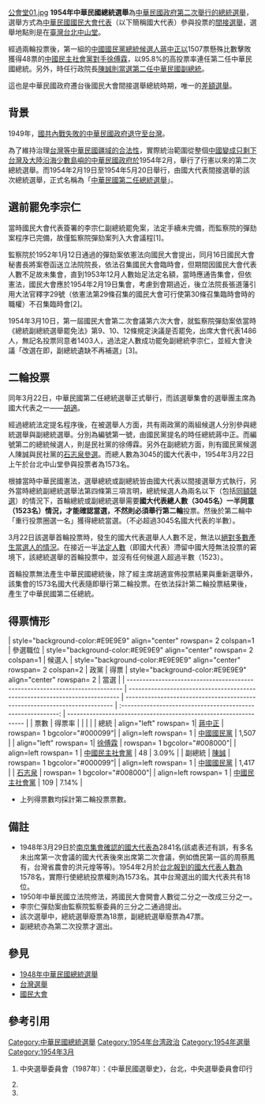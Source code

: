 [公會堂01.jpg](https://zh.wikipedia.org/wiki/File:公會堂01.jpg "fig:公會堂01.jpg")
**1954年中華民國總統選舉**為[中華民國政府第二次舉行的總統選舉](../Page/中華民國.md "wikilink")，選舉方式為[中華民國國民大會代表](https://zh.wikipedia.org/wiki/中華民國國民大會 "wikilink")（以下簡稱國大代表）參與投票的[間接選舉](../Page/間接選舉.md "wikilink")，選舉地點則是在[臺灣](../Page/臺灣.md "wikilink")[台北中山堂](https://zh.wikipedia.org/wiki/台北公會堂 "wikilink")。

經過兩輪投票後，第一組的[中國國民黨總統候選人](../Page/中國國民黨.md "wikilink")[蔣中正以](../Page/蔣中正.md "wikilink")1507票懸殊比數擊敗獲得48票的[中國民主社會黨對手](../Page/中國民主社會黨.md "wikilink")[徐傅霖](../Page/徐傅霖.md "wikilink")，以95.8%的高投票率連任第二任中華民國總統。另外，時任行政院長[陳誠則當選第二任中華民國副總統](../Page/陳誠.md "wikilink")。

這也是中華民國政府遷台後國民大會間接選舉總統時期，唯一的[差額選舉](https://zh.wikipedia.org/wiki/差額選舉 "wikilink")。

## 背景

1949年，[國共內戰失敗的](https://zh.wikipedia.org/wiki/國共內戰 "wikilink")[中華民國政府退守至](../Page/中華民國政府.md "wikilink")[台灣](https://zh.wikipedia.org/wiki/台灣 "wikilink")。

為了維持治理[台灣等](https://zh.wikipedia.org/wiki/台灣 "wikilink")[中華民國疆域的合法性](../Page/中華民國疆域.md "wikilink")，實際統治範圍從整個[中國變成只剩下](../Page/中國.md "wikilink")[台灣及大陸沿海少數島嶼的中華民國政府於](https://zh.wikipedia.org/wiki/台灣 "wikilink")1954年2月，舉行了行憲以來的第二次總統選舉。而1954年2月19日至1954年5月20日舉行，由國大代表間接選舉的該次總統選舉，正式名稱為「[中華民國第二任總統選舉](../Page/中華民國.md "wikilink")」。

## 選前罷免李宗仁

當時國民大會代表簽署的李宗仁副總統罷免案，法定手續未完備，而監察院的彈劾案程序已完備，故僅監察院彈劾案列入大會議程\[1\]。

監察院於1952年1月12日通過的彈劾案依憲法向國民大會提出，同月16日國民大會秘書長將案卷函送立法院院長，依法召集國民大會臨時會，但期間因國民大會代表人數不足故未集會，直到1953年12月人數始足法定名額，當時應通告集會，但依憲法，國民大會應於1954年2月19日集會，考慮到會期過近，後立法院長張道藩引用大法官釋字29號（依憲法第29條召集的國民大會可行使第30條召集臨時會時的職權）不召集臨時會\[2\]。

1954年3月10日，第一屆國民大會第二次會議第六次大會，就監察院彈劾案依當時《總統副總統選舉罷免法》第9、10、12條規定決議是否罷免，出席大會代表1486人，無記名投票同意者1403人，過法定人數成功罷免副總統李宗仁，並經大會決議「改選在即，副總統遺缺不再補選」\[3\]。

## 二輪投票

同年3月22日，中華民國第二任總統選舉正式舉行，而該選舉集會的選舉團主席為國大代表之一——[胡適](../Page/胡適.md "wikilink")。

經過總統法定提名程序後，在被選舉人方面，共有兩政黨的兩組候選人分別參與總統選舉與副總統選舉。分別為編號第一號，由國民黨提名的時任總統蔣中正。而編號第二的總統候選人，則是民社黨的徐傅霖。另外在副總統方面，則有國民黨候選人陳誠與民社黨的[石志泉參選](../Page/石志泉.md "wikilink")。而總人數為3045的國大代表中，1954年3月22日上午於台北中山堂參與投票者為1573名。

根據當時中華民國憲法，選舉總統或副總統皆由國大代表以間接選舉方式執行，另外當時總統副總統選舉法第四條第三項言明，總統候選人為兩名以下（包括[同額競選](https://zh.wikipedia.org/wiki/同額競選 "wikilink")）的情況下，首輪總統或副總統選舉需要**國大代表總人數（3045名）一半同意（1523名）**情況，才能確認當選，不然則必須舉行**第二輪**投票。然後於第二輪中「重行投票圈選一名」獲得總統當選。（不必超過3045名國大代表的半數）。

3月22日該選舉首輪投票時，發生的國大代表選舉人人數不足，無法以[絕對多數產生當選人的情況](https://zh.wikipedia.org/wiki/絕對多數 "wikilink")。在接近一半[法定人數](https://zh.wikipedia.org/wiki/法定人數 "wikilink")（即國大代表）滯留中國大陸無法投票的窘境下，該總統選舉的首輪投票中，並沒有任何候選人超過半數（1523）。

首輪投票無法產生中華民國總統後，除了經主席胡適宣佈投票結果與重新選舉外，該集會的1573名國大代表隨即舉行第二輪投票。在依法採計第二輪投票結果後，產生了中華民國第二任總統。

## 得票情形

| style="background-color:\#E9E9E9" align="center" rowspan= 2 colspan=1 | 參選職位 | style="background-color:\#E9E9E9" align="center" rowspan= 2 colspan=1 | 候選人 | style="background-color:\#E9E9E9" align="center" rowspan= 2 colspan=2 | 政黨 |                              得票                              | style="background-color:\#E9E9E9" align="center" rowspan= 2 | 當選 |
| ---------------------------------------------------------------------------- | --------------------------------------------------------------------------- | -------------------------------------------------------------------------- | :----------------------------------------------------------: | ---------------------------------------------------------------- |
| 票數                                                                           | 得票率                                                                         |                                                                            |                                                              |                                                                  |
| 總統                                                                           | align="left" rowspan= 1| [蔣中正](../Page/蔣中正.md "wikilink")                   | rowspan= 1 bgcolor="\#000099"|                                             | align=left rowspan= 1 | [中國國民黨](../Page/中國國民黨.md "wikilink") | 1,507                                                            |
| align="left" rowspan= 1| [徐傅霖](../Page/徐傅霖.md "wikilink")                    | rowspan= 1 bgcolor="\#008000"|                                              | align=left rowspan= 1 | [中國民主社會黨](../Page/中國民主社會黨.md "wikilink")           |                              48                              | 3.09%                                                            |
| 副總統                                                                          | [陳誠](../Page/陳誠.md "wikilink")                                              | rowspan= 1 bgcolor="\#000099"|                                             | align=left rowspan= 1 | [中國國民黨](../Page/中國國民黨.md "wikilink") | 1,417                                                            |
| [石志泉](../Page/石志泉.md "wikilink")                                             | rowspan= 1 bgcolor="\#008000"|                                              | align=left rowspan= 1 | [中國民主社會黨](../Page/中國民主社會黨.md "wikilink")           |                             109                              | 7.14%                                                            |

  - 上列得票數均採計第二輪投票票數。

## 備註

  - 1948年3月29日於[南京集會確認的國大代表為](https://zh.wikipedia.org/wiki/南京 "wikilink")2841名(該處表述有誤，有多名未出席第一次會議的國大代表後來出席第二次會議，例如僑民第一區的周蔡鳳有，台灣省農會的洪元煌等等)。1954年2月於[台北報到的國大代表人數為](https://zh.wikipedia.org/wiki/台北 "wikilink")1578名，實際行使總統投票權則為1573名。其中台灣選出的國大代表共有18位。
  - 1950年中華民國立法院修法，將國民大會開會人數從二分之一改成三分之一。
  - 李宗仁彈劾案由監察院監察委員的三分之二通過提出。
  - 該次選舉中，總統選舉廢票為18票，副總統選舉廢票為47票。
  - 副總統亦為第二次投票才選出。

## 參見

  - [1948年中華民國總統選舉](../Page/1948年中華民國總統選舉.md "wikilink")
  - [台灣選舉](https://zh.wikipedia.org/wiki/台灣選舉 "wikilink")
  - [國民大會](https://zh.wikipedia.org/wiki/國民大會 "wikilink")

## 參考引用

[Category:中華民國總統選舉](https://zh.wikipedia.org/wiki/Category:中華民國總統選舉 "wikilink")
[Category:1954年台湾政治](https://zh.wikipedia.org/wiki/Category:1954年台湾政治 "wikilink")
[Category:1954年選舉](https://zh.wikipedia.org/wiki/Category:1954年選舉 "wikilink")
[Category:1954年3月](https://zh.wikipedia.org/wiki/Category:1954年3月 "wikilink")

1.  中央選舉委員會（1987年）：《中華民國選舉史》，台北，中央選舉委員會印行

2.
3.